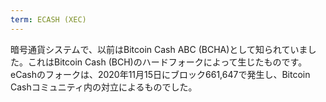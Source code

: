 ```yaml
---
term: ECASH (XEC)
---
```


暗号通貨システムで、以前はBitcoin Cash ABC (BCHA)として知られていました。これはBitcoin Cash (BCH)のハードフォークによって生じたものです。eCashのフォークは、2020年11月15日にブロック661,647で発生し、Bitcoin Cashコミュニティ内の対立によるものでした。
